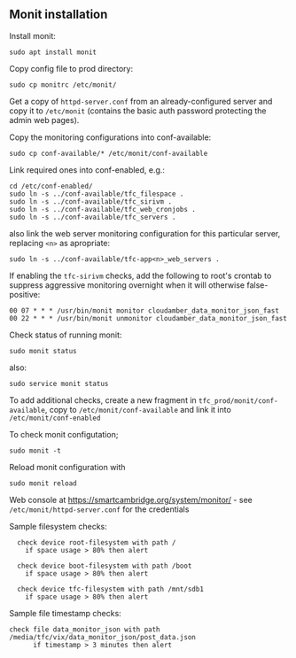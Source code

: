 ## Monit installation

Install monit:
```
sudo apt install monit
```

Copy config file to prod directory:
```
sudo cp monitrc /etc/monit/
```

Get a copy of `httpd-server.conf` from an already-configured server and copy it to
`/etc/monit` (contains the basic auth password protecting the admin web pages).

Copy the monitoring configurations into conf-available:
```
sudo cp conf-available/* /etc/monit/conf-available
```

Link required ones into conf-enabled, e.g.:
```
cd /etc/conf-enabled/
sudo ln -s ../conf-available/tfc_filespace .
sudo ln -s ../conf-available/tfc_sirivm .
sudo ln -s ../conf-available/tfc_web_cronjobs .
sudo ln -s ../conf-available/tfc_servers .
```

also link the web server monitoring configuration for this particular server,
replacing `<n>` as apropriate:

```
sudo ln -s ../conf-available/tfc-app<n>_web_servers .
```

If enabling the `tfc-sirivm` checks, add the following to root's crontab
to suppress aggressive monitoring overnight when it will otherwise false-positive:
```
00 07 * * * /usr/bin/monit monitor cloudamber_data_monitor_json_fast
00 22 * * * /usr/bin/monit unmonitor cloudamber_data_monitor_json_fast
```

Check status of running monit:
```
sudo monit status
```
also:
```
sudo service monit status
```

To add additional checks, create a new fragment in `tfc_prod/monit/conf-available`, copy to
`/etc/monit/conf-available` and link it into `/etc/monit/conf-enabled`

To check monit configutation;
```
sudo monit -t
```

Reload monit configuration with
```
sudo monit reload
```

Web console at https://smartcambridge.org/system/monitor/ - see
`/etc/monit/httpd-server.conf` for the credentials

Sample filesystem checks:
```
  check device root-filesystem with path /
    if space usage > 80% then alert

  check device boot-filesystem with path /boot
    if space usage > 80% then alert

  check device tfc-filesystem with path /mnt/sdb1
    if space usage > 80% then alert
```

Sample file timestamp checks:
```
check file data_monitor_json with path /media/tfc/vix/data_monitor_json/post_data.json
      if timestamp > 3 minutes then alert
```

